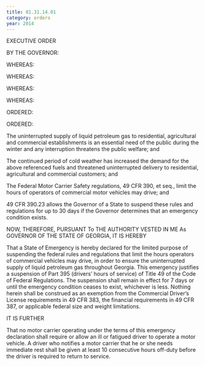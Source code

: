 ```yaml
---
title: 01.31.14.01
category: orders
year: 2014
---
```

 

EXECUTIVE ORDER

BY THE GOVERNOR:

WHEREAS:

WHEREAS:

WHEREAS:

WHEREAS:

ORDERED:

ORDERED:

The uninterrupted supply of liquid petroleum gas to residential, agricultural and
commercial establishments is an essential need of the public during the winter
and any interruption threatens the public welfare; and

The continued period of cold weather has increased the demand for the above
referenced fuels and threatened uninterrupted delivery to residential, agricultural
and commercial customers; and

The Federal Motor Carrier Safety regulations, 49 CFR 390, et seq., limit the hours
of operators of commercial motor vehicles may drive; and

49 CFR 390.23 allows the Governor of a State to suspend these rules and
regulations for up to 30 days if the Governor determines that an emergency
condition exists.

NOW, THEREFORE, PURSUANT To THE AUTHORITY VESTED IN ME As GOVERNOR
OF THE STATE OF GEORGIA, IT IS HEREBY

That a State of Emergency is hereby declared for the limited purpose of
suspending the federal rules and regulations that limit the hours operators of
commercial vehicles may drive, in order to ensure the uninterrupted supply of
liquid petroleum gas throughout Georgia. This emergency justifies a suspension
of Part 395 (drivers’ hours of service) of Title 49 of the Code of Federal
Regulations. The suspension shall remain in effect for 7 days or until the
emergency condition ceases to exist, whichever is less. Nothing herein shall be
construed as an exemption from the Commercial Driver’s License requirements
in 49 CFR 383, the financial requirements in 49 CFR 387, or applicable federal
size and weight limitations.

IT IS FURTHER

That no motor carrier operating under the terms of this emergency declaration
shall require or allow an ill or fatigued driver to operate a motor vehicle. A driver
who notifies a motor carrier that he or she needs immediate rest shall be given at
least 10 consecutive hours off-duty before the driver is required to return to
service.

